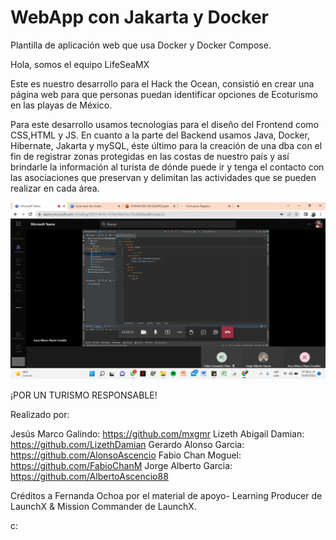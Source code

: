 # WebApp con Jakarta y Docker

Plantilla de aplicación web que usa Docker y Docker Compose.

Hola, somos el equipo LifeSeaMX

Este es nuestro desarrollo para el Hack the Ocean, consistió en crear una página web para que personas puedan 
identificar opciones de Ecoturismo en las playas de México.

Para este desarrollo usamos tecnologías para el diseño del Frontend como CSS,HTML y JS. En cuanto a la parte del 
Backend usamos Java, Docker, Hibernate, Jakarta y mySQL, éste último para la creación de una dba con el fin de registrar zonas protegidas en las costas de nuestro país y así brindarle la información al turista de dónde puede ir y tenga el contacto con las asociaciones que preservan y delimitan las actividades que se pueden realizar en cada área. 



![alt text](https://github.com/LifeSeaMX/LifeSeaMX/blob/main/Life%20Sea%20MX%20java/Img.Funcionamiento/MicrosoftTeams-image%20(1).png)

¡POR UN TURISMO RESPONSABLE!

Realizado por:

Jesús Marco Galindo:    https://github.com/mxgmr
Lizeth Abigail Damian:  https://github.com/LizethDamian
Gerardo Alonso Garcia:  https://github.com/AlonsoAscencio
Fabio Chan Moguel:      https://github.com/FabioChanM
Jorge Alberto Garcia:   https://github.com/AlbertoAscencio88

Créditos a Fernanda Ochoa por el material de apoyo- Learning Producer de LaunchX & Mission Commander de LaunchX.


 c:

 
